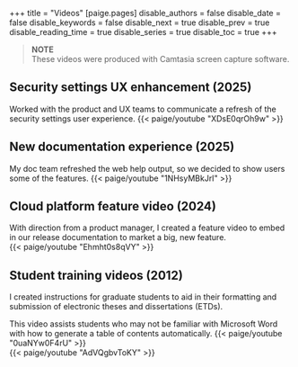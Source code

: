 +++
title = "Videos"
[paige.pages]
disable_authors = false
disable_date = false
disable_keywords = false
disable_next = true
disable_prev = true
disable_reading_time = true
disable_series = true
disable_toc = true
+++
> **NOTE**  
> These videos were produced with Camtasia screen capture software.

## Security settings UX enhancement (2025)
Worked with the product and UX teams to communicate a refresh of the security settings user experience.
{{< paige/youtube "XDsE0qrOh9w" >}}

## New documentation experience (2025)
My doc team refreshed the web help output, so we decided to show users some of the features. 
{{< paige/youtube "1NHsyMBkJrI" >}}

## Cloud platform feature video (2024)
With direction from a product manager, I created a feature video to embed in our release documentation to market a big, new feature.  
{{< paige/youtube "Ehmht0s8qVY" >}}

## Student training videos (2012)
I created instructions for graduate students to aid in their formatting and submission of electronic theses and dissertations (ETDs).

This video assists students who may not be familiar with Microsoft Word with how to generate a table of contents automatically.
{{< paige/youtube "0uaNYw0F4rU" >}}
<br>
{{< paige/youtube "AdVQgbvToKY" >}}
